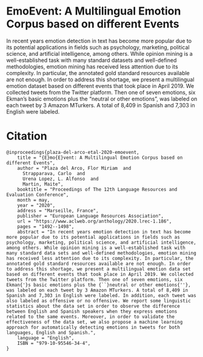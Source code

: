 # EmoEvent: A Multilingual Emotion Corpus based on different Events

In recent years emotion detection in text has become more popular due to its potential applications in fields such as psychology,
marketing, political science, and artificial intelligence, among others. While opinion mining is a well-established task with many
standard datasets and well-defined methodologies, emotion mining has received less attention due to its complexity. In particular,
the annotated gold standard resources available are not enough. In order to address this shortage, we present a multilingual emotion
dataset based on different events that took place in April 2019. We collected tweets from the Twitter platform. Then one of seven
emotions, six Ekman’s basic emotions plus the “neutral or other emotions”, was labeled on each tweet by 3 Amazon MTurkers. A total
of 8,409 in Spanish and 7,303 in English were labeled.

# Citation
```
@inproceedings{plaza-del-arco-etal-2020-emoevent,
    title = "{E}mo{E}vent: A Multilingual Emotion Corpus based on different Events",
    author = "Plaza del Arco, Flor Miriam  and
      Strapparava, Carlo  and
      Urena Lopez, L. Alfonso  and
      Martin, Maite",
    booktitle = "Proceedings of The 12th Language Resources and Evaluation Conference",
    month = may,
    year = "2020",
    address = "Marseille, France",
    publisher = "European Language Resources Association",
    url = "https://www.aclweb.org/anthology/2020.lrec-1.186",
    pages = "1492--1498",
    abstract = "In recent years emotion detection in text has become more popular due to its potential applications in fields such as psychology, marketing, political science, and artificial intelligence, among others. While opinion mining is a well-established task with many standard data sets and well-defined methodologies, emotion mining has received less attention due to its complexity. In particular, the annotated gold standard resources available are not enough. In order to address this shortage, we present a multilingual emotion data set based on different events that took place in April 2019. We collected tweets from the Twitter platform. Then one of seven emotions, six Ekman{'}s basic emotions plus the {``}neutral or other emotions{''}, was labeled on each tweet by 3 Amazon MTurkers. A total of 8,409 in Spanish and 7,303 in English were labeled. In addition, each tweet was also labeled as offensive or no offensive. We report some linguistic statistics about the data set in order to observe the difference between English and Spanish speakers when they express emotions related to the same events. Moreover, in order to validate the effectiveness of the data set, we also propose a machine learning approach for automatically detecting emotions in tweets for both languages, English and Spanish.",
    language = "English",
    ISBN = "979-10-95546-34-4",
}
```
